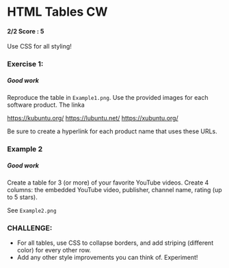 # HTML Tables CW
#### 2/2 Score : 5
Use CSS for all styling!

### Exercise 1:
##### Good work
Reproduce the table in ```Example1.png```. Use the provided images for each software product. The linka

https://kubuntu.org/
https://lubuntu.net/
https://xubuntu.org/

Be sure to create a hyperlink for each product name that uses these URLs.

### Example 2
##### Good work 
Create a table for 3 (or more) of your favorite YouTube videos. Create 4 columns: the embedded YouTube video, publisher, channel name, rating (up to 5 stars). 

See ```Example2.png```

### CHALLENGE:
* For all tables, use CSS to collapse borders, and add striping (different color) for every other row. 
* Add any other style improvements you can think of. Experiment!



